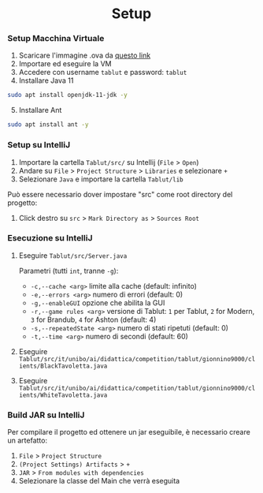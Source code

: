 <h1 align="center">Setup</h1>

### Setup Macchina Virtuale
1. Scaricare l'immagine .ova da [questo link](https://liveunibo-my.sharepoint.com/:u:/g/personal/andrea_giovine_unibo_it/Eb_-2bR2YNtAs_F7D2i8jFkBY0KWWKfjNIY4-AoGMwVHFA)
2. Importare ed eseguire la VM
3. Accedere con username `tablut` e password: `tablut`
4. Installare Java 11
  ```bash
  sudo apt install openjdk-11-jdk -y
  ```
5. Installare Ant
  ```bash
  sudo apt install ant -y
  ```

### Setup su IntelliJ
1. Importare la cartella `Tablut/src/` su Intellij (`File` > `Open`)
2. Andare su `File` > `Project Structure` > `Libraries` e selezionare `+`
3. Selezionare `Java` e importare la cartella `Tablut/lib`

Può essere necessario dover impostare "src" come root directory del progetto:
1. Click destro su `src` > `Mark Directory as` > `Sources Root`


### Esecuzione su IntelliJ
1. Eseguire `Tablut/src/Server.java`

   Parametri (tutti `int`, tranne `-g`):

    - `-c,--cache <arg>`          limite alla cache (default: infinito)
    - `-e,--errors <arg>`         numero di errori (default: 0)
    - `-g,--enableGUI`            opzione che abilita la GUI
    - `-r,--game rules <arg>`     versione di Tablut: `1` per Tablut, `2`
      for Modern, `3` for Brandub, `4` for Ashton
      (default: 4)
    - `-s,--repeatedState <arg>`  numero di stati ripetuti (default: 0)
    - `-t,--time <arg>`           numero di secondi (default: 60)

2. Eseguire `Tablut/src/it/unibo/ai/didattica/competition/tablut/gionnino9000/clients/BlackTavoletta.java`
3. Eseguire `Tablut/src/it/unibo/ai/didattica/competition/tablut/gionnino9000/clients/WhiteTavoletta.java`

### Build JAR su IntelliJ
Per compilare il progetto ed ottenere un jar eseguibile, è necessario creare un artefatto:
1. `File` > `Project Structure`
2. `(Project Settings) Artifacts` > `+`
3. `JAR` > `From modules with dependencies`
4. Selezionare la classe del Main che verrà eseguita
